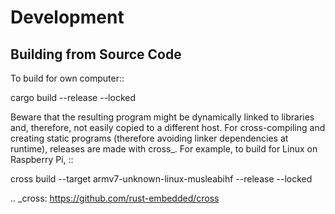 Development
===========

Building from Source Code
-------------------------

To build for own computer::

  cargo build --release --locked

Beware that the resulting program might be dynamically linked to libraries and,
therefore, not easily copied to a different host. For cross-compiling and
creating static programs (therefore avoiding linker dependencies at runtime),
releases are made with cross_.
For example, to build for Linux on Raspberry Pi, ::

  cross build --target armv7-unknown-linux-musleabihf --release --locked


.. _cross: https://github.com/rust-embedded/cross
